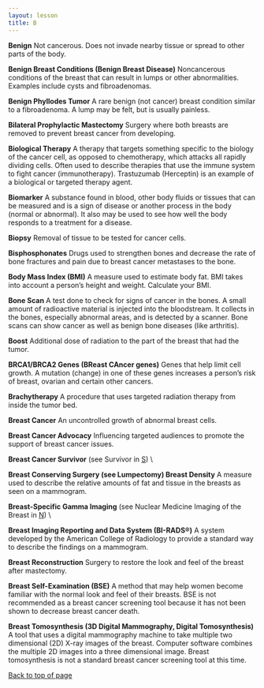 ```yaml
---
layout: lesson
title: B
---
```


<a name="top"></a>

**Benign** 
Not cancerous. Does not invade nearby tissue or spread to other parts of the body.

**Benign Breast Conditions (Benign Breast Disease)** 
Noncancerous conditions of the breast that can result in lumps or other abnormalities. Examples include cysts and fibroadenomas.

**Benign Phyllodes Tumor** 
A rare benign (not cancer) breast condition similar to a fibroadenoma. A lump may be felt, but is usually painless.

**Bilateral Prophylactic Mastectomy** 
Surgery where both breasts are removed to prevent breast cancer from developing.

**Biological Therapy** 
A therapy that targets something specific to the biology of the cancer cell, as opposed to chemotherapy, which attacks all rapidly dividing cells. Often used to describe therapies that use the immune system to fight cancer (immunotherapy). Trastuzumab (Herceptin) is an example of a biological or targeted therapy agent.

**Biomarker** 
A substance found in blood, other body fluids or tissues that can be measured and is a sign of disease or another process in the body (normal or abnormal). It also may be used to see how well the body responds to a treatment for a disease.

**Biopsy** 
Removal of tissue to be tested for cancer cells.

**Bisphosphonates** 
Drugs used to strengthen bones and decrease the rate of bone fractures and pain due to breast cancer metastases to the bone.

**Body Mass Index (BMI)** 
A measure used to estimate body fat. BMI takes into account a person’s height and weight. Calculate your BMI.

**Bone Scan** 
A test done to check for signs of cancer in the bones. A small amount of radioactive material is injected into the bloodstream. It collects in the bones, especially abnormal areas, and is detected by a scanner. Bone scans can show cancer as well as benign bone diseases (like arthritis).

**Boost** 
Additional dose of radiation to the part of the breast that had the tumor.

**BRCA1/BRCA2 Genes (BReast CAncer genes)** 
Genes that help limit cell growth. A mutation (change) in one of these genes increases a person’s risk of breast, ovarian and certain other cancers.

**Brachytherapy** 
A procedure that uses targeted radiation therapy from inside the tumor bed.

**Breast Cancer** 
An uncontrolled growth of abnormal breast cells.

**Breast Cancer Advocacy** 
Influencing targeted audiences to promote the support of breast cancer issues.

**Breast Cancer Survivor** (see Survivor in [S](/{{page.root}}/myhthelperEduContent/S/index.html)) \

**Breast Conserving Surgery (see Lumpectomy) Breast Density** 
A measure used to describe the relative amounts of fat and tissue in the breasts as seen on a mammogram.
 
**Breast-Specific Gamma Imaging**  (see Nuclear Medicine Imaging of the Breast in [N](/{{page.root}}/myhthelperEduContent/N/index.html)) \

**Breast Imaging Reporting and Data System (BI-RADS®)** 
A system developed by the American College of Radiology to provide a standard way to describe the findings on a mammogram.

**Breast Reconstruction** 
Surgery to restore the look and feel of the breast after mastectomy.

**Breast Self-Examination (BSE)** 
A method that may help women become familiar with the normal look and feel of their breasts. BSE is not recommended as a breast cancer screening tool because it has not been shown to decrease breast cancer death.

**Breast Tomosynthesis (3D Digital Mammography, Digital Tomosynthesis)** 
A tool that uses a digital mammography machine to take multiple two dimensional (2D) X-ray images of the breast. Computer software combines the multiple 2D images into a three dimensional image. Breast tomosynthesis is not a standard breast cancer screening tool at this time.

<a href="#top">Back to top of page</a>
